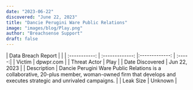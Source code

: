 ```yaml
---
date: "2023-06-22"
discovered: "June 22, 2023"
title: "Dancie Perugini Ware Public Relations"
image: "images/blog/Play.png"
author: "Breachsense Support"
draft: false
---
```


| Data Breach Report           |              | 
| :-----------: | :-------------:     |:-------------:    | :-----:|
| Victim      | dpwpr.com      | 
| Threat Actor      | Play      | 
| Date Discovered      | Jun 22, 2023      | 
| Description      | Dancie Perugini Ware Public Relations is a collaborative, 20-plus member, woman-owned firm that develops and executes strategic and unrivaled campaigns.      | 
| Leak Size      | Unknown      | 

